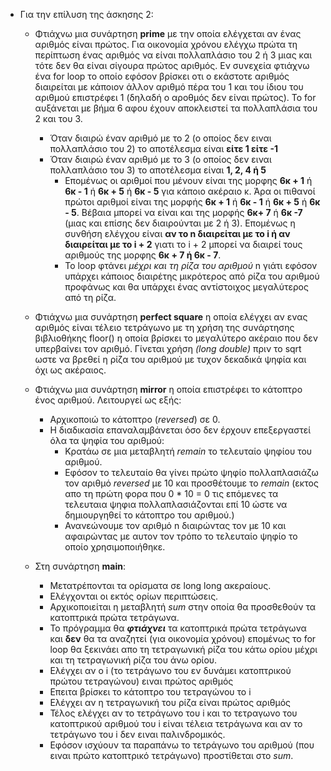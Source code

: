 - Για την επίλυση της άσκησης 2:
    * Φτιάχνω μια συνάρτηση **prime** με την οποία ελέγχεται αν ένας αριθμός είναι πρώτος. Για οικονομία χρόνου ελέγχω πρώτα τη περίπτωση ένας αριθμός να είναι πολλαπλάσιο του 2 ή 3 μιας και τότε δεν θα είναι σίγουρα πρώτος αριθμός. Εν συνεχεία φτιάχνω ένα for loop το οποίο εφόσον βρίσκει οτι ο εκάστοτε αριθμός διαιρείται με κάποιον άλλον αριθμό πέρα του 1 και του ίδιου του αριθμού επιστρέφει 1 (δηλαδή ο αροθμός δεν είναι πρώτος). Το for αυξάνεται με βήμα 6 αφου έχουν αποκλειστεί τα πολλαπλάσια του 2 και του 3.
        - Όταν διαιρώ έναν αριθμό με το 2 (ο οποίος δεν ειναι πολλαπλάσιο του 2) το αποτέλεσμα είναι **είτε 1 είτε -1** 
        - Όταν διαιρώ έναν αριθμό με το 3 (ο οποίος δεν ειναι πολλαπλάσιο του 3) το αποτέλεσμα είναι **1, 2, 4 ή 5**
            - Επομένως οι αριθμοί που μένουν είναι της μορφης **6κ + 1** ή **6κ - 1** ή **6κ + 5** ή **6κ - 5** για κάποιο ακέραιο κ.
            Άρα οι πιθανοί πρώτοι αριθμοί είναι της μορφής **6κ + 1** ή **6κ - 1** ή **6κ + 5** ή **6κ - 5**. Βέβαια μπορεί να είναι και της μορφής **6κ+ 7** ή **6κ -7** (μιας και επίσης δεν διαιρούνται με 2 ή 3). Επομένως η συνθήση ελέγχου είναι **αν το n διαιρείται με το i ή αν διαιρείται με το i + 2**  γιατι το i + 2 μπορεί να διαιρεί τους αριθμούς της μορφης **6κ + 7 ή 6κ - 7**.
            - Το loop φτάνει *μέχρι και τη ρίζα του αριθμού* n γιάτι εφόσον υπάρχει κάποιος διαιρέτης μικρότερος από ρίζα του αριθμού προφάνως και θα υπάρχει ένας αντίστοιχος μεγαλύτερος από τη ρίζα.

    * Φτιάχνω μια συνάρτηση **perfect square** η οποία ελέγχει αν ενας αριθμός είναι τέλειο τετράγωνο με τη χρήση της συνάρτησης βιβλιοθήκης floor() η οποία βρίσκει το μεγαλύτερο ακέραιο που δεν υπερβαίνει τον αριθμό. Γίνεται χρήση *(long double)* πριν το sqrt ωστε να βρεθεί η ρίζα του αριθμού με τυχον δεκαδικά ψηφία και όχι ως ακέραιος.

    * Φτιάχνω μια συνάρτηση **mirror** η οποία επιστρέφει το κάτοπτρο ένος αριθμού. Λειτουργεί ως εξής: 
        - Αρχικοποιώ το κάτοπτρο (*reversed*) σε 0.
        - Η διαδικασία επαναλαμβάνεται όσο δεν έρχουν επεξεργαστεί όλα τα ψηφία του αριθμού: 
            - Κρατάω σε μια μεταβλητή *remain* το τελευταίο ψηφίου του αριθμού.
            - Εφόσον το τελευταίο θα γίνει πρώτο ψηφίο πολλαπλασιάζω τον αριθμό *reversed* με 10 και προσθέτουμε το *remain* (εκτος απο τη πρώτη φορα που 0 * 10 = 0 τις επόμενες τα τελευταια ψηφια πολλαπλασιάζονται επί 10 ώστε να δημιουργηθεί το κάτοπτρο του αριθμού.)
            - Ανανεώνουμε τον αριθμό n διαιρώντας τον με 10 και αφαιρώντας με αυτον τον τρόπο το τελευταίο ψηφίο το οποίο χρησιμοποιήθηκε.


    * Στη συνάρτηση **main**: 
        - Μετατρέπονται τα ορίσματα σε long long ακεραίους.
        - Ελέγχονται οι εκτός ορίων περιπτώσεις.
        - Αρχικοποιείται η μεταβλητή *sum* στην οποία θα προσθεθούν τα κατοπτρικά πρώτα τετράγωνα.
        - Το πρόγραμμα θα ***φτιάχνει*** τα κατοπτρικά πρώτα τετράγωνα και **δεν** θα τα αναζητεί (για οικονομία χρόνου) επομένως το for loop θα ξεκινάει απο τη τετραγωνική ρίζα του κάτω ορίου μέχρι και τη τετραγωνική ρίζα του άνω ορίου.
        - Ελέγχει αν ο i (το τετράγωνο του εν δυνάμει κατοπτρικού πρώτου τετραγώνου) ειναι πρώτος αριθμός
        - Επειτα βρίσκει το κάτοπτρο του τετραγώνου το i
        - Ελέγχει αν η τετραγωνική του ρίζα είναι πρώτος αριθμός
        - Τέλος ελέγχει αν το τετράγωνο του i και το τετραγωνο του κατοπτρικού αριθμού του i είναι τέλεια τετράγωνα και αν το τετράγωνο του i δεν ειναι παλινδρομικός.
        - Εφόσον ισχύουν τα παραπάνω το τετράγωνο του αριθμού (που ειναι πρώτο κατοπτρικό τετράγωνο) προστίθεται στο *sum*.
        